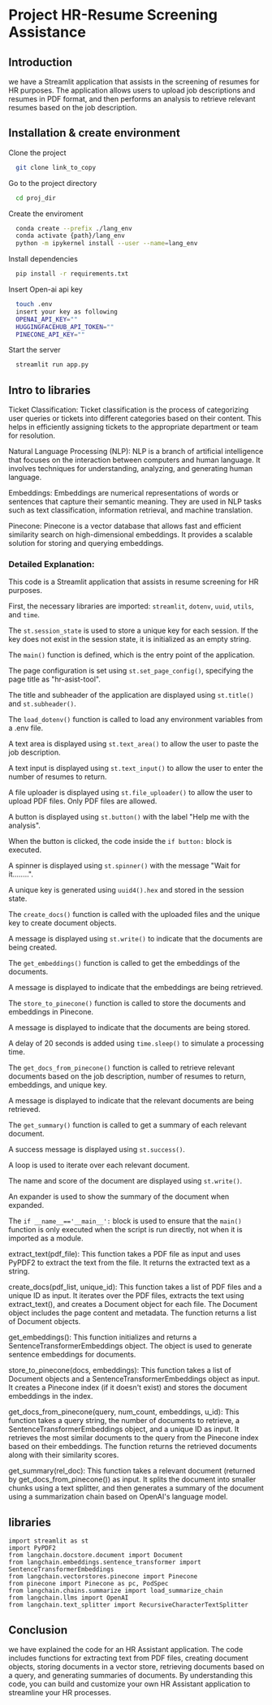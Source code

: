 # Project HR-Resume Screening Assistance

## Introduction

we have a Streamlit application that assists in the screening of resumes for HR purposes. The application allows users to upload job descriptions and resumes in PDF format, and then performs an analysis to retrieve relevant resumes based on the job description.

## Installation & create environment

Clone the project

```bash
  git clone link_to_copy
```

Go to the project directory

```bash
  cd proj_dir
```

Create the enviroment

```bash
  conda create --prefix ./lang_env
  conda activate {path}/lang_env
  python -m ipykernel install --user --name=lang_env
```

Install dependencies

```bash
  pip install -r requirements.txt
```

Insert Open-ai api key

```bash
  touch .env
  insert your key as following
  OPENAI_API_KEY=""
  HUGGINGFACEHUB_API_TOKEN=""
  PINECONE_API_KEY=""
```

Start the server

```bash
  streamlit run app.py
```

## Intro to libraries

Ticket Classification: Ticket classification is the process of categorizing user queries or tickets into different categories based on their content. This helps in efficiently assigning tickets to the appropriate department or team for resolution.

Natural Language Processing (NLP): NLP is a branch of artificial intelligence that focuses on the interaction between computers and human language. It involves techniques for understanding, analyzing, and generating human language.

Embeddings: Embeddings are numerical representations of words or sentences that capture their semantic meaning. They are used in NLP tasks such as text classification, information retrieval, and machine translation.

Pinecone: Pinecone is a vector database that allows fast and efficient similarity search on high-dimensional embeddings. It provides a scalable solution for storing and querying embeddings.

### Detailed Explanation:

This code is a Streamlit application that assists in resume screening for HR purposes.

First, the necessary libraries are imported: `streamlit`, `dotenv`, `uuid`, `utils`, and `time`.

The `st.session_state` is used to store a unique key for each session. If the key does not exist in the session state, it is initialized as an empty string.

The `main()` function is defined, which is the entry point of the application.

The page configuration is set using `st.set_page_config()`, specifying the page title as "hr-asist-tool".

The title and subheader of the application are displayed using `st.title()` and `st.subheader()`.

The `load_dotenv()` function is called to load any environment variables from a .env file.

A text area is displayed using `st.text_area()` to allow the user to paste the job description.

A text input is displayed using `st.text_input()` to allow the user to enter the number of resumes to return.

A file uploader is displayed using `st.file_uploader()` to allow the user to upload PDF files. Only PDF files are allowed.

A button is displayed using `st.button()` with the label "Help me with the analysis".

When the button is clicked, the code inside the `if button:` block is executed.

A spinner is displayed using `st.spinner()` with the message "Wait for it........".

A unique key is generated using `uuid4().hex` and stored in the session state.

The `create_docs()` function is called with the uploaded files and the unique key to create document objects.

A message is displayed using `st.write()` to indicate that the documents are being created.

The `get_embeddings()` function is called to get the embeddings of the documents.

A message is displayed to indicate that the embeddings are being retrieved.

The `store_to_pinecone()` function is called to store the documents and embeddings in Pinecone.

A message is displayed to indicate that the documents are being stored.

A delay of 20 seconds is added using `time.sleep()` to simulate a processing time.

The `get_docs_from_pinecone()` function is called to retrieve relevant documents based on the job description, number of resumes to return, embeddings, and unique key.

A message is displayed to indicate that the relevant documents are being retrieved.

The `get_summary()` function is called to get a summary of each relevant document.

A success message is displayed using `st.success()`.

A loop is used to iterate over each relevant document.

The name and score of the document are displayed using `st.write()`.

An expander is used to show the summary of the document when expanded.

The `if __name__=='__main__':` block is used to ensure that the `main()` function is only executed when the script is run directly, not when it is imported as a module.

extract_text(pdf_file): This function takes a PDF file as input and uses PyPDF2 to extract the text from the file. It returns the extracted text as a string.

create_docs(pdf_list, unique_id): This function takes a list of PDF files and a unique ID as input. It iterates over the PDF files, extracts the text using extract_text(), and creates a Document object for each file. The Document object includes the page content and metadata. The function returns a list of Document objects.

get_embeddings(): This function initializes and returns a SentenceTransformerEmbeddings object. The object is used to generate sentence embeddings for documents.

store_to_pinecone(docs, embeddings): This function takes a list of Document objects and a SentenceTransformerEmbeddings object as input. It creates a Pinecone index (if it doesn't exist) and stores the document embeddings in the index.

get_docs_from_pinecone(query, num_count, embeddings, u_id): This function takes a query string, the number of documents to retrieve, a SentenceTransformerEmbeddings object, and a unique ID as input. It retrieves the most similar documents to the query from the Pinecone index based on their embeddings. The function returns the retrieved documents along with their similarity scores.

get_summary(rel_doc): This function takes a relevant document (returned by get_docs_from_pinecone()) as input. It splits the document into smaller chunks using a text splitter, and then generates a summary of the document using a summarization chain based on OpenAI's language model.

## libraries

```
import streamlit as st
import PyPDF2
from langchain.docstore.document import Document
from langchain.embeddings.sentence_transformer import SentenceTransformerEmbeddings
from langchain.vectorstores.pinecone import Pinecone
from pinecone import Pinecone as pc, PodSpec
from langchain.chains.summarize import load_summarize_chain
from langchain.llms import OpenAI
from langchain.text_splitter import RecursiveCharacterTextSplitter

```

## Conclusion

we have explained the code for an HR Assistant application. The code includes functions for extracting text from PDF files, creating document objects, storing documents in a vector store, retrieving documents based on a query, and generating summaries of documents. By understanding this code, you can build and customize your own HR Assistant application to streamline your HR processes.
